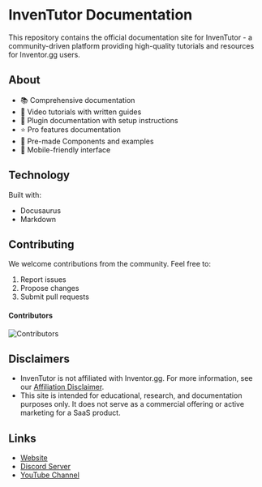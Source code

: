 # InvenTutor Documentation
This repository contains the official documentation site for InvenTutor - a community-driven platform providing high-quality tutorials and resources for Inventor.gg users.

## About
- 📚 Comprehensive documentation
- 🎥 Video tutorials with written guides
- 🔌 Plugin documentation with setup instructions
- ⭐ Pro features documentation
- 🧩 Pre-made Components and examples
- 📱 Mobile-friendly interface

## Technology
Built with:
- Docusaurus
- Markdown

## Contributing
We welcome contributions from the community. Feel free to:
1. Report issues
2. Propose changes
3. Submit pull requests

#### Contributors
![Contributors](https://contrib.rocks/image?repo=InvenTutor/inventutor.github.io)

## Disclaimers
- InvenTutor is not affiliated with Inventor.gg. For more information, see our [Affiliation Disclaimer](https://inventutor.github.io/d/l/affiliation-disclaimer).
- This site is intended for educational, research, and documentation purposes only. It does not serve as a commercial offering or active marketing for a SaaS product.

## Links
- [Website](https://inventutor.github.io)
- [Discord Server](https://dsc.gg/inventutor)
- [YouTube Channel](https://www.youtube.com/@InvenTutor)
